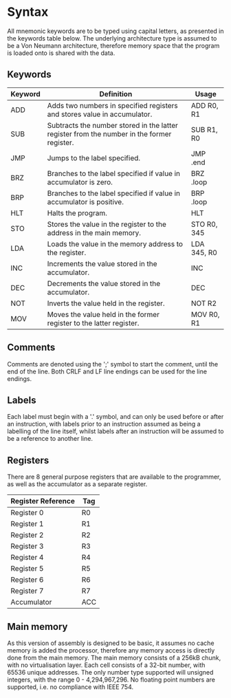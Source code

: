 # Syntax

All mnemonic keywords are to be typed using capital letters, as presented in the keywords table below. The underlying
architecture type is assumed to be a Von Neumann architecture, therefore memory space that the program is loaded onto is
shared with the data.

## Keywords
| Keyword | Definition                                                                                 | Usage       |
|---------|--------------------------------------------------------------------------------------------|-------------|
| ADD     | Adds two numbers in specified registers and stores value in accumulator.                   | ADD R0, R1  |
| SUB     | Subtracts the number stored in the latter register from the number in the former register. | SUB R1, R0  |
| JMP     | Jumps to the label specified.                                                              | JMP .end    |
| BRZ     | Branches to the label specified if value in accumulator is zero.                           | BRZ .loop   |
| BRP     | Branches to the label specified if value in accumulator is positive.                       | BRP .loop   |
| HLT     | Halts the program.                                                                         | HLT         |
| STO     | Stores the value in the register to the address in the main memory.                        | STO R0, 345 |
| LDA     | Loads the value in the memory address to the register.                                     | LDA 345, R0 |
| INC     | Increments the value stored in the accumulator.                                            | INC         |
| DEC     | Decrements the value stored in the accumulator.                                            | DEC         |
| NOT     | Inverts the value held in the register.                                                    | NOT R2      |
| MOV     | Moves the value held in the former register to the latter register.                        | MOV R0, R1  | 


## Comments
Comments are denoted using the ';' symbol to start the comment, until the end of the line. Both CRLF and LF line endings
can be used for the line endings.

## Labels
Each label must begin with a '.' symbol, and can only be used before or after an instruction, with labels prior to an instruction assumed
as being a labelling of the line itself, whilst labels after an instruction will be assumed to be a reference to another line.

## Registers
There are 8 general purpose registers that are available to the programmer, as well as the accumulator as a separate register.

| Register Reference | Tag |
|--------------------|-----|
| Register 0         | R0  |
| Register 1         | R1  |
| Register 2         | R2  |
| Register 3         | R3  |
| Register 4         | R4  |
| Register 5         | R5  |
| Register 6         | R6  |
| Register 7         | R7  |
| Accumulator        | ACC |

## Main memory

As this version of assembly is designed to be basic, it assumes no cache memory is added the processor, therefore any memory access is directly done from the main memory.
The main memory consists of a 256kB chunk, with no virtualisation layer. Each cell consists of a 32-bit number, with 65536 unique addresses.
The only number type supported will unsigned integers, with the range 0 - 4,294,967,296. No floating point numbers are supported, i.e. no compliance with IEEE 754.
